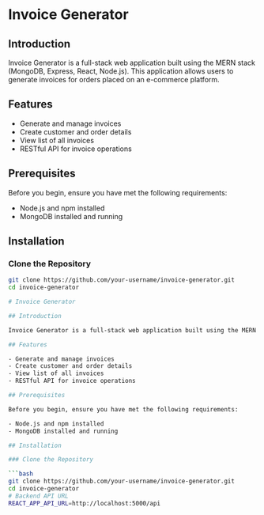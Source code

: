 # Invoice Generator

## Introduction

Invoice Generator is a full-stack web application built using the MERN stack (MongoDB, Express, React, Node.js). This application allows users to generate invoices for orders placed on an e-commerce platform.

## Features

- Generate and manage invoices
- Create customer and order details
- View list of all invoices
- RESTful API for invoice operations

## Prerequisites

Before you begin, ensure you have met the following requirements:

- Node.js and npm installed
- MongoDB installed and running

## Installation

### Clone the Repository

```bash
git clone https://github.com/your-username/invoice-generator.git
cd invoice-generator

# Invoice Generator

## Introduction

Invoice Generator is a full-stack web application built using the MERN stack (MongoDB, Express, React, Node.js). This application allows users to generate invoices for orders placed on an e-commerce platform.

## Features

- Generate and manage invoices
- Create customer and order details
- View list of all invoices
- RESTful API for invoice operations

## Prerequisites

Before you begin, ensure you have met the following requirements:

- Node.js and npm installed
- MongoDB installed and running

## Installation

### Clone the Repository

```bash
git clone https://github.com/your-username/invoice-generator.git
cd invoice-generator
# Backend API URL
REACT_APP_API_URL=http://localhost:5000/api
